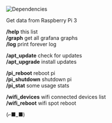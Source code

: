 ![Dependencies](https://david-dm.org/k03mad/raspi-tlgrm-bot.svg)

Get data from Raspberry Pi 3

**/help** this list  
**/graph** get all grafana graphs  
**/log** print forever log  
  
**/apt_update** check for updates  
**/apt_upgrade** install updates  
  
**/pi_reboot** reboot pi  
**/pi_shutdown** shutdown pi  
**/pi_stat** some usage stats  
  
**/wifi_devices** wifi connected devices list  
**/wifi_reboot** wifi spot reboot

(⌐■_■)